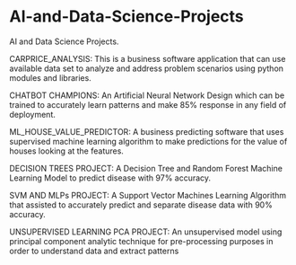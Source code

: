 # AI-and-Data-Science-Projects
AI and Data Science Projects.

CARPRICE_ANALYSIS: This is a business software application that can use available data set to analyze and address problem scenarios using python modules and libraries.

CHATBOT CHAMPIONS: An Artificial Neural Network Design which can be trained to accurately learn patterns and make 85% response in any field of deployment.

ML_HOUSE_VALUE_PREDICTOR: A business predicting software that uses supervised machine learning algorithm to make predictions for the value of houses looking at the features.

DECISION TREES PROJECT: A Decision Tree and Random Forest Machine Learning Model to predict disease with 97% accuracy.

SVM AND MLPs PROJECT: A Support Vector Machines Learning Algorithm that assisted to accurately predict and separate disease data with 90% accuracy.

UNSUPERVISED LEARNING PCA PROJECT: An unsupervised model using principal component analytic technique for pre-processing purposes in order to understand data and extract patterns
